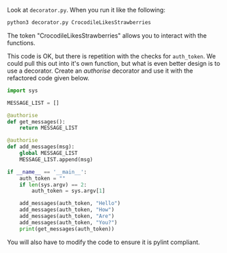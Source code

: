 Look at `decorator.py`. When you run it like the following:

```bash
python3 decorator.py CrocodileLikesStrawberries
```

The token "CrocodileLikesStrawberries" allows you to interact with the functions.

This code is OK, but there is repetition with the checks for `auth_token`.
We could pull this out into it's own function, but what is even better design is to use a decorator.
Create an *authorise* decorator and use it with the refactored code given below.

```python
import sys

MESSAGE_LIST = []

@authorise
def get_messages():
    return MESSAGE_LIST

@authorise
def add_messages(msg):
    global MESSAGE_LIST
    MESSAGE_LIST.append(msg)

if __name__ == '__main__':
    auth_token = ""
    if len(sys.argv) == 2:
        auth_token = sys.argv[1]

    add_messages(auth_token, "Hello")
    add_messages(auth_token, "How")
    add_messages(auth_token, "Are")
    add_messages(auth_token, "You?")
    print(get_messages(auth_token))
```

You will also have to modify the code to ensure it is pylint compliant.
